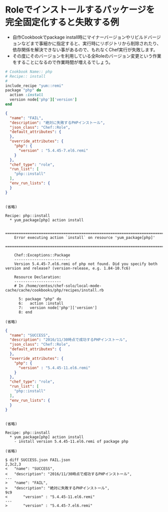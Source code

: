 # Roleでインストールするパッケージを完全固定化すると失敗する例
* 自作Cookbookでpackage install時にマイナーバージョンやリビルドバージョンなどまで事細かに指定すると、実行時にリポジトリから削除されたり、依存関係を解決できない事があるので、もれなくChef実行が失敗します。
* その度にそのバージョンを利用している全Roleのバージョン変更という作業をすることになるので作業時間が増えるでしょう。

```ruby:site-cookbooks/php/recipes/install.rb
# Cookbook Name:: php
# Recipe:: install
#
include_recipe "yum::remi"
package "php" do
  action :install
  version node['php']['version']
end
```
```json:FAIL.json
{
  "name": "FAIL",
  "description": "絶対に失敗するPHPインストール",
  "json_class": "Chef::Role",
  "default_attributes": {
  },
  "override_attributes": {
    "php": {
      "version" : "5.4.45-7.el6.remi"
    }
  },
  "chef_type": "role",
  "run_list": [
    "php::install"
  ],
  "env_run_lists": {
  }
}
```
```bash:実行結果

(省略)

Recipe: php::install
  * yum_package[php] action install

    ================================================================================
    Error executing action `install` on resource 'yum_package[php]'
    ================================================================================

    Chef::Exceptions::Package
    -------------------------
    Version 5.4.45-7.el6.remi of php not found. Did you specify both version and release? (version-release, e.g. 1.84-10.fc6)

    Resource Declaration:
    ---------------------
    # In /home/centos/chef-solo/local-mode-cache/cache/cookbooks/php/recipes/install.rb

      5: package "php" do
      6:   action :install
      7:   version node['php']['version']
      8: end

(省略)

```
```json:SUCCESS.json
{
  "name": "SUCCESS",
  "description": "2016/11/30時点で成功するPHPインストール",
  "json_class": "Chef::Role",
  "default_attributes": {
  },
  "override_attributes": {
    "php": {
      "version" : "5.4.45-11.el6.remi"
    }
  },
  "chef_type": "role",
  "run_list": [
    "php::install"
  ],
  "env_run_lists": {
  }
}
```
```bash:実行結果

(省略)

Recipe: php::install
  * yum_package[php] action install
    - install version 5.4.45-11.el6.remi of package php

(省略)

```
```bash:diff
$ diff SUCCESS.json FAIL.json
2,3c2,3
<   "name": "SUCCESS",
<   "description": "2016/11/30時点で成功するPHPインストール",
---
>   "name": "FAIL",
>   "description": "絶対に失敗するPHPインストール",
9c9
<       "version" : "5.4.45-11.el6.remi"
---
>       "version" : "5.4.45-7.el6.remi"
```
